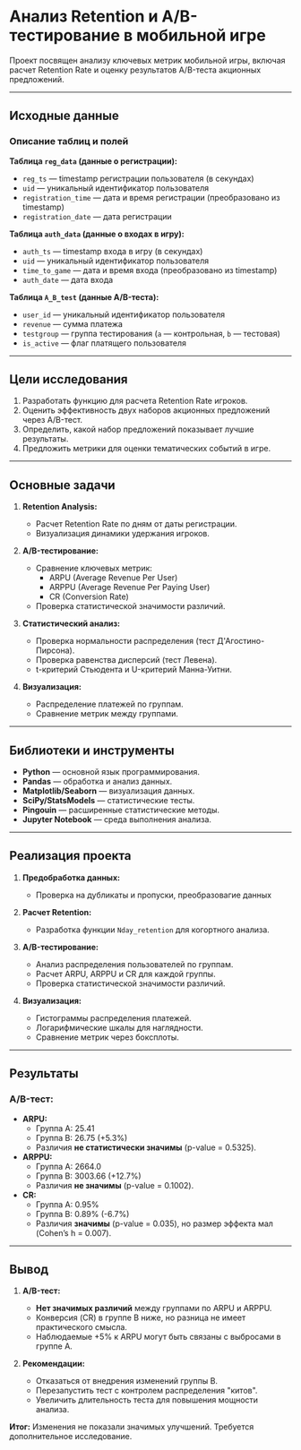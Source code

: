 # Анализ Retention и A/B-тестирование в мобильной игре

Проект посвящен анализу ключевых метрик мобильной игры, включая расчет Retention Rate и оценку результатов A/B-теста акционных предложений.

---

## Исходные данные

### Описание таблиц и полей

**Таблица `reg_data` (данные о регистрации):**
- `reg_ts` — timestamp регистрации пользователя (в секундах)
- `uid` — уникальный идентификатор пользователя
- `registration_time` — дата и время регистрации (преобразовано из timestamp)
- `registration_date` — дата регистрации

**Таблица `auth_data` (данные о входах в игру):**
- `auth_ts` — timestamp входа в игру (в секундах)
- `uid` — уникальный идентификатор пользователя
- `time_to_game` — дата и время входа (преобразовано из timestamp)
- `auth_date` — дата входа

**Таблица `A_B_test` (данные A/B-теста):**
- `user_id` — уникальный идентификатор пользователя
- `revenue` — сумма платежа
- `testgroup` — группа тестирования (`a` — контрольная, `b` — тестовая)
- `is_active` — флаг платящего пользователя

---

## Цели исследования

1. Разработать функцию для расчета Retention Rate игроков.
2. Оценить эффективность двух наборов акционных предложений через A/B-тест.
3. Определить, какой набор предложений показывает лучшие результаты.
4. Предложить метрики для оценки тематических событий в игре.

---

## Основные задачи

1. **Retention Analysis:**
   - Расчет Retention Rate по дням от даты регистрации.
   - Визуализация динамики удержания игроков.

2. **A/B-тестирование:**
   - Сравнение ключевых метрик:
     - ARPU (Average Revenue Per User)
     - ARPPU (Average Revenue Per Paying User)
     - CR (Conversion Rate)
   - Проверка статистической значимости различий.

3. **Статистический анализ:**
   - Проверка нормальности распределения (тест Д'Агостино-Пирсона).
   - Проверка равенства дисперсий (тест Левена).
   - t-критерий Стьюдента и U-критерий Манна-Уитни.

4. **Визуализация:**
   - Распределение платежей по группам.
   - Сравнение метрик между группами.

---

## Библиотеки и инструменты

- **Python** — основной язык программирования.
- **Pandas** — обработка и анализ данных.
- **Matplotlib/Seaborn** — визуализация данных.
- **SciPy/StatsModels** — статистические тесты.
- **Pingouin** — расширенные статистические методы.
- **Jupyter Notebook** — среда выполнения анализа.

---

## Реализация проекта

1. **Предобработка данных:**
   - Проверка на дубликаты и пропуски, преобразовагие данных

2. **Расчет Retention:**
   - Разработка функции `Nday_retention` для когортного анализа.

3. **A/B-тестирование:**
   - Анализ распределения пользователей по группам.
   - Расчет ARPU, ARPPU и CR для каждой группы.
   - Проверка статистической значимости различий.

4. **Визуализация:**
   - Гистограммы распределения платежей.
   - Логарифмические шкалы для наглядности.
   - Сравнение метрик через боксплоты.

---

## Результаты

### A/B-тест:
- **ARPU:**
  - Группа A: 25.41
  - Группа B: 26.75 (+5.3%)
  - Различия **не статистически значимы** (p-value = 0.5325).
- **ARPPU:**
  - Группа A: 2664.0
  - Группа B: 3003.66 (+12.7%)
  - Различия **не значимы** (p-value = 0.1002).
- **CR:**
  - Группа A: 0.95%
  - Группа B: 0.89% (-6.7%)
  - Различия **значимы** (p-value = 0.035), но размер эффекта мал (Cohen’s h = 0.007).

---

## Вывод

1. **A/B-тест:**
   - **Нет значимых различий** между группами по ARPU и ARPPU.
   - Конверсия (CR) в группе B ниже, но разница не имеет практического смысла.
   - Наблюдаемые +5% к ARPU могут быть связаны с выбросами в группе A.

2. **Рекомендации:**
   - Отказаться от внедрения изменений группы B.
   - Перезапустить тест с контролем распределения "китов".
   - Увеличить длительность теста для повышения мощности анализа.

**Итог:** Изменения не показали значимых улучшений. Требуется дополнительное исследование.
